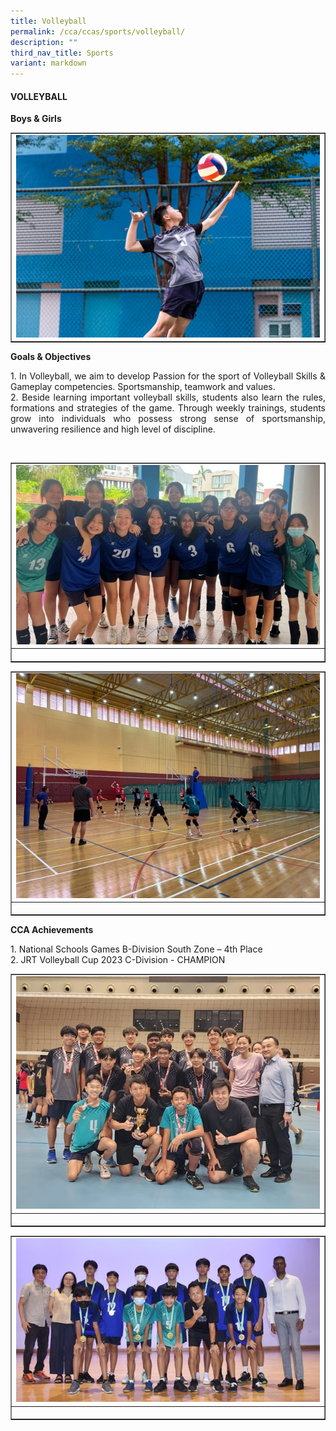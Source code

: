 ```yaml
---
title: Volleyball
permalink: /cca/ccas/sports/volleyball/
description: ""
third_nav_title: Sports
variant: markdown
---
```

<h4><strong>VOLLEYBALL</strong></h4>
<p><b>Boys &amp; Girls</b></p><p>
<table style="border-collapse: collapse; width: 100%;" border="1">
<tbody>
<tr>
<td style="width: 33.3333%;"><img style="width: 100%;" src="/images/vollyball_1.jpg"></td>
</tr>
</tbody>
</table>
</p><p><b>Goals &amp; Objectives </b></p>
<p></p><p align="justify">1.	In Volleyball, we aim to develop Passion for the sport of Volleyball Skills &amp; Gameplay competencies. Sportsmanship, teamwork and values.<br>
2.	Beside learning important volleyball skills, students also learn the rules, formations and strategies of the game. Through weekly trainings, students grow into individuals who possess strong sense of sportsmanship, unwavering resilience and high level of discipline.
</p><br>
<table style="border-collapse: collapse; width: 100%;" border="1">
<tbody>
<tr>
<td style="width: 33.3333%;"><img style="width: 100%;" src="/images/vollyball_2.jpg"></td>
</tr>
<tr>
<td style="width: 33.3333%;"><p style="text-align: center;"></p></td>
</tr>
</tbody>
</table>
<table style="border-collapse: collapse; width: 100%;" border="1">
<tbody>
<tr>
<td style="width: 33.3333%;"><img style="width: 100%;" src="/images/vollyball_3.jpg"></td>
</tr>
<tr>
<td style="width: 33.3333%;"><p style="text-align: center;"></p></td>
</tr>
</tbody>
</table>
<p><b>CCA Achievements </b></p>
<p></p><p align="justify">1.	National Schools Games B-Division South Zone – 4th Place<br>
2.	JRT Volleyball Cup 2023 C-Division - CHAMPION
</p>
<table style="border-collapse: collapse; width: 100%;" border="1">
<tbody>
<tr>
<td style="width: 33.3333%;"><img style="width: 100%;" src="/images/vollyball_4.jpg"></td>
</tr>
<tr>
<td style="width: 33.3333%;"><p style="text-align: center;"></p></td>
</tr>
</tbody>
</table>
<table style="border-collapse: collapse; width: 100%;" border="1">
<tbody>
<tr>
<td style="width: 33.3333%;"><img style="width: 100%;" src="/images/vollyball_5.jpg"></td>
</tr>
<tr>
<td style="width: 33.3333%;"><p style="text-align: center;"></p></td>
</tr>
</tbody>
</table>
